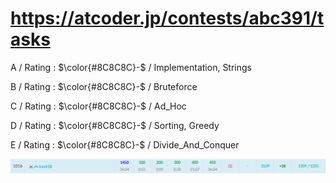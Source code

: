 # https://atcoder.jp/contests/abc391/tasks

A / Rating : $\color{#8C8C8C}-$ / Implementation, Strings

B / Rating : $\color{#8C8C8C}-$ / Bruteforce

C / Rating : $\color{#8C8C8C}-$ / Ad_Hoc

D / Rating : $\color{#8C8C8C}-$ / Sorting, Greedy

E / Rating : $\color{#8C8C8C}-$ / Divide_And_Conquer

![My Image](https://github.com/kss418/Atcoder/blob/main/ABC/Images/Standings/391.png)
